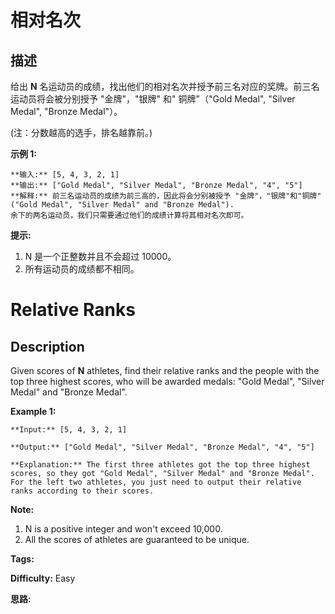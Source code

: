 # 相对名次

## 描述

给出  **N** 名运动员的成绩，找出他们的相对名次并授予前三名对应的奖牌。前三名运动员将会被分别授予 "金牌"，"银牌" 和" 铜牌"（"Gold Medal", "Silver Medal", "Bronze Medal"）。

(注：分数越高的选手，排名越靠前。)

**示例 1:**

    
    
    **输入:** [5, 4, 3, 2, 1]
    **输出:** ["Gold Medal", "Silver Medal", "Bronze Medal", "4", "5"]
    **解释:** 前三名运动员的成绩为前三高的，因此将会分别被授予 "金牌"，"银牌"和"铜牌" ("Gold Medal", "Silver Medal" and "Bronze Medal").
    余下的两名运动员，我们只需要通过他们的成绩计算将其相对名次即可。

**提示:**

  1. N 是一个正整数并且不会超过 10000。
  2. 所有运动员的成绩都不相同。



# Relative Ranks

## Description



Given scores of **N** athletes, find their relative ranks and the people with the top three highest scores, who will be awarded medals: "Gold Medal", "Silver Medal" and "Bronze Medal".

**Example 1:**  

    
    
    **Input:** [5, 4, 3, 2, 1]
    **Output:** ["Gold Medal", "Silver Medal", "Bronze Medal", "4", "5"]
    **Explanation:** The first three athletes got the top three highest scores, so they got "Gold Medal", "Silver Medal" and "Bronze Medal".   
    For the left two athletes, you just need to output their relative ranks according to their scores.
    

**Note:**  

  1. N is a positive integer and won't exceed 10,000.
  2. All the scores of athletes are guaranteed to be unique.


**Tags:** 

**Difficulty:** Easy

**思路:**
